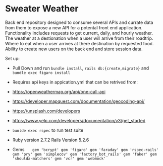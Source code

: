 # Sweater Weather

Back end repository designed to consume several APIs and currate data from them to expose a new API for a potental front end application. Functionality includes requests to get current, daily, and hourly weather. The weather at a destionation when a user will arrive from their roadtrip. Where to eat when a user arrives at there destination by requested food. Ability to create new users on the back end and store session data. 

Set up:

* Pull Down and run `bundle install`, `rails db:{create,migrate}` and `bundle exec figaro install`

* Requires api keys in appication.yml that can be retrived from:
* https://openweathermap.org/api/one-call-api
* https://developer.mapquest.com/documentation/geocoding-api/
* https://unsplash.com/developers
* https://www.yelp.com/developers/documentation/v3/get_started

* `bunlde exec rspec` to run test suite

* Ruby version 2.7.2 Rails Version 5.2.6

* Gems 
`   gem 'bcrypt'
    gem 'figaro'
    gem 'faraday'
    gem 'rspec-rails'
    gem 'pry'
    gem 'simplecov'
    gem 'factory_bot_rails'
    gem 'faker'
    gem 'shoulda-matchers'
    gem 'vcr'
    gem 'webmock'`
    
